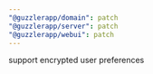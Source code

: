 ```yaml
---
"@guzzlerapp/domain": patch
"@guzzlerapp/server": patch
"@guzzlerapp/webui": patch
---
```


support encrypted user preferences
